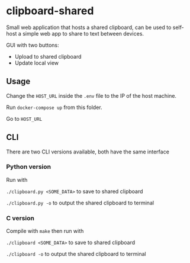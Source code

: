 # clipboard-shared

Small web application that hosts a shared clipboard, can be used to self-host a simple web app to share to text between devices.

GUI with two buttons:
- Upload to shared clipboard
- Update local view

## Usage

Change the `HOST_URL` inside the `.env` file to the IP of the host machine.

Run `docker-compose up` from this folder.

Go to `HOST_URL`

## CLI

There are two CLI versions available, both have the same interface

### Python version
Run with

`./clipboard.py <SOME_DATA>` to save to shared clipboard

`./clipboard.py -o` to output the shared clipboard to terminal

### C version
Compile with `make` then run with

`./clipboard <SOME_DATA>` to save to shared clipboard

`./clipboard -o` to output the shared clipboard to terminal